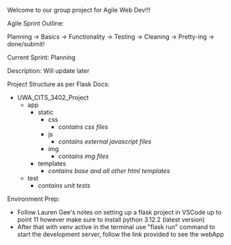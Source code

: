 Welcome to our group project for Agile Web Dev!!!

Agile Sprint Outline:

Planning -> Basics -> Functionality -> Testing -> Cleaning -> Pretty-ing -> done/submit!

Current Sprint: Planning

Description:
Will update later

Project Structure as per Flask Docs:
* UWA_CITS_3402_Project
    * app 
      * static
        * css
            * *contains css files*
        * js
          * *contains external javascript files*
        * img
          * *contains img files*
      * templates
        * *contains base and all other html templates*
    * test
      * *contains unit tests*

Environment Prep:
* Follow Lauren Gee's notes on setting up a flask project in VSCode up to point 11 however make sure to install python 3.12.2 (latest version)
* After that with venv active in the terminal use "flask run" command to start the development server, follow the link provided to see the webApp